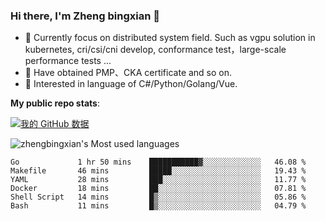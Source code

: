 ### Hi there, I'm Zheng bingxian  👋

* 📖  Currently focus on distributed system field. Such as vgpu solution in kubernetes, cri/csi/cni develop, conformance test，large-scale performance tests ...
* 🌱  Have obtained PMP、CKA certificate and so on.
* 👯  Interested in language of C#/Python/Golang/Vue.

**My public repo stats**:

[![我的 GitHub 数据](https://github-readme-stats.vercel.app/api?username=zhengbingxian&theme=merko)]()

![zhengbingxian's Most used languages](https://github-readme-stats.vercel.app/api/top-langs/?username=zhengbingxian&layout=compact&hide_border=true&langs_count=10)

<!--START_SECTION:waka-->

```text
Go             1 hr 50 mins    ███████████▓░░░░░░░░░░░░░   46.08 %
Makefile       46 mins         █████░░░░░░░░░░░░░░░░░░░░   19.43 %
YAML           28 mins         ███░░░░░░░░░░░░░░░░░░░░░░   11.77 %
Docker         18 mins         ██░░░░░░░░░░░░░░░░░░░░░░░   07.81 %
Shell Script   14 mins         █▒░░░░░░░░░░░░░░░░░░░░░░░   05.86 %
Bash           11 mins         █▒░░░░░░░░░░░░░░░░░░░░░░░   04.79 %
```

<!--END_SECTION:waka-->
